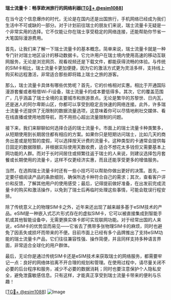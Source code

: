 **瑞士流量卡：畅享欧洲旅行的网络利器[[TG💪+ @esim1088](https://t.me/s/esim1088)]**

在当今这个信息爆炸的时代，无论是在国内还是出国旅行，手机网络已经成为我们生活中不可或缺的一部分。对于计划前往瑞士的朋友们来说，瑞士流量卡无疑是一个非常实用的选择。它不仅能让你在瑞士享受稳定的网络连接，还能帮助你节省一大笔国际漫游费用。

首先，让我们来了解一下瑞士流量卡的基本概念。简单来说，瑞士流量卡就是一种专门针对瑞士地区设计的移动数据卡。它允许用户在瑞士境内使用高速的移动互联网服务，无论是浏览网页、观看视频还是下载文件，都能获得流畅的体验。与传统的SIM卡相比，瑞士流量卡更加便捷，因为它的激活方式更为灵活多样，支持线上购买和远程激活，非常适合那些即将踏上瑞士之旅的游客。

那么，瑞士流量卡具体有哪些优势呢？首先，它的价格相对实惠。相比于开通国际漫游套餐或者租借Wi-Fi设备，瑞士流量卡的成本要低得多。其次，它的覆盖范围广，几乎涵盖了瑞士全境的主要城市和旅游景点。无论是繁华的苏黎世、日内瓦，还是迷人的阿尔卑斯山区，你都可以享受到稳定且快速的网络连接。此外，许多瑞士流量卡还提供了无限制的数据流量选项，这意味着你可以尽情地刷社交媒体、看在线直播或使用地图导航，而不用担心超出流量限制的问题。

接下来，我们来聊聊如何选择合适的瑞士流量卡。市面上的瑞士流量卡种类繁多，从短期使用到长期居住都有相应的方案。如果你只是短期访问瑞士，比如几天的商务出差或是短暂的度假，可以选择按天计费的流量卡。这种类型的卡通常会提供每日固定的数据限额，并根据实际使用天数收费，适合不想花太多钱但又需要基本上网功能的人群。而对于长时间居住或频繁往返于瑞士的人来说，则建议选择包月套餐或长期使用的流量卡，这样不仅更经济实惠，而且还能享受更多的增值服务。

当然，在选购瑞士流量卡时还有一些小技巧可以帮助你做出更好的决策。首先，一定要仔细阅读产品的条款细则，确保所选卡种符合自己的需求；其次，查看客户评价和反馈，了解其他用户的使用感受；最后，记得提前做好准备，在出发前完成流量卡的购买和激活操作，以免到了瑞士后再临时处理这些事情，可能会耽误行程安排。

除了传统意义上的物理SIM卡之外，近年来还出现了越来越多基于eSIM技术的产品。eSIM是一种嵌入式芯片形式存在的虚拟SIM卡，它可以被直接集成到智能手机或其他智能设备中，无需更换实体卡即可实现联网功能。对于经常出国的人来说，eSIM卡的优势显而易见——它省去了携带多张物理SIM卡的麻烦，同时也避免了因丢失或损坏而带来的不便。目前市面上已经有多个品牌推出了支持eSIM功能的瑞士流量卡产品，它们往往兼容性强、操作简便，并且同样支持多种语言界面，非常适合全球化的用户群体。

最后，无论你是通过传统SIM卡还是eSIM技术来获取瑞士的网络服务，都需要牢记一点：良好的网络体验离不开合理的规划和管理。在使用过程中，请尽量关闭不必要的后台程序和服务，减少不必要的数据消耗；同时也要注意保护个人隐私安全，避免泄露敏感信息。只有这样，才能真正享受到瑞士流量卡带来的便利与乐趣！

[[TG💪+ @esim1088](https://t.me/s/esim1088)] 
![Image](https://i.postimg.cc/4NQfJmqS/Snipaste-2025-05-13-00-14-12.png)
